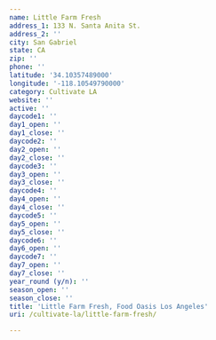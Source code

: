 ```yaml
---
name: Little Farm Fresh
address_1: 133 N. Santa Anita St.
address_2: ''
city: San Gabriel
state: CA
zip: ''
phone: ''
latitude: '34.10357489000'
longitude: '-118.10549790000'
category: Cultivate LA
website: ''
active: ''
daycode1: ''
day1_open: ''
day1_close: ''
daycode2: ''
day2_open: ''
day2_close: ''
daycode3: ''
day3_open: ''
day3_close: ''
daycode4: ''
day4_open: ''
day4_close: ''
daycode5: ''
day5_open: ''
day5_close: ''
daycode6: ''
day6_open: ''
daycode7: ''
day7_open: ''
day7_close: ''
year_round (y/n): ''
season_open: ''
season_close: ''
title: 'Little Farm Fresh, Food Oasis Los Angeles'
uri: /cultivate-la/little-farm-fresh/

---
```

